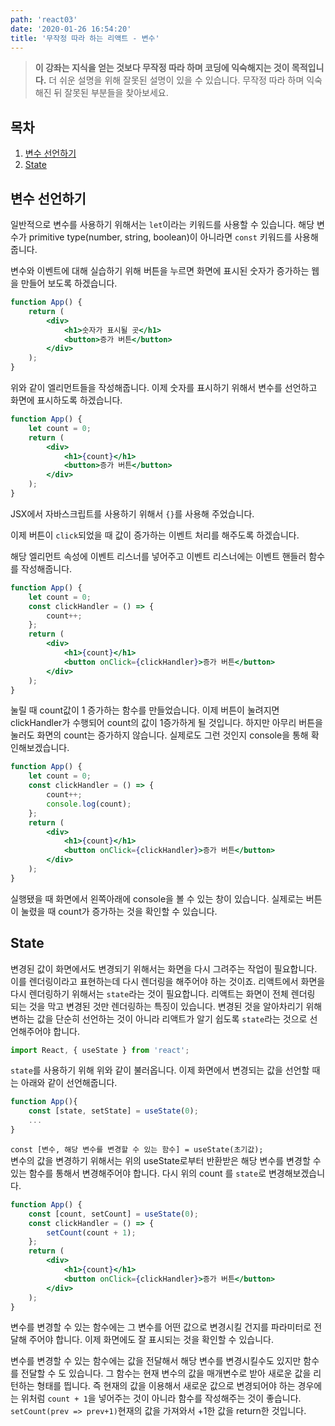 ```yaml
---
path: 'react03'
date: '2020-01-26 16:54:20'
title: '무작정 따라 하는 리액트 - 변수'
---
```


> **이 강좌는 지식을 얻는 것보다 무작정 따라 하며 코딩에 익숙해지는 것이 목적입니다.** 더 쉬운 설명을 위해 잘못된 설명이 있을 수 있습니다. 무작정 따라 하며 익숙해진 뒤 잘못된 부분들을 찾아보세요.

## 목차

1. [변수 선언하기](#변수-선언하기)
2. [State](#State)

## 변수 선언하기

일반적으로 변수를 사용하기 위해서는 `let`이라는 키워드를 사용할 수 있습니다. 해당 변수가 primitive type(number, string, boolean)이 아니라면 `const` 키워드를 사용해줍니다.

변수와 이벤트에 대해 실습하기 위해 버튼을 누르면 화면에 표시된 숫자가 증가하는 웹을 만들어 보도록 하겠습니다.

```jsx
function App() {
    return (
        <div>
            <h1>숫자가 표시될 곳</h1>
            <button>증가 버튼</button>
        </div>
    );
}
```

위와 같이 엘리먼트들을 작성해줍니다. 이제 숫자를 표시하기 위해서 변수를 선언하고 화면에 표시하도록 하겠습니다.

```jsx
function App() {
    let count = 0;
    return (
        <div>
            <h1>{count}</h1>
            <button>증가 버튼</button>
        </div>
    );
}
```

JSX에서 자바스크립트를 사용하기 위해서 `{}`를 사용해 주었습니다.

이제 버튼이 `click`되었을 때 값이 증가하는 이벤트 처리를 해주도록 하겠습니다.

해당 엘리먼트 속성에 이벤트 리스너를 넣어주고 이벤트 리스너에는 이벤트 핸들러 함수를 작성해줍니다.

```jsx
function App() {
    let count = 0;
    const clickHandler = () => {
        count++;
    };
    return (
        <div>
            <h1>{count}</h1>
            <button onClick={clickHandler}>증가 버튼</button>
        </div>
    );
}
```

눌릴 때 count값이 1 증가하는 함수를 만들었습니다. 이제 버튼이 눌려지면 clickHandler가 수행되어 count의 값이 1증가하게 될 것입니다. 하지만 아무리 버튼을 눌러도 화면의 count는 증가하지 않습니다. 실제로도 그런 것인지 console을 통해 확인해보겠습니다.

```jsx
function App() {
    let count = 0;
    const clickHandler = () => {
        count++;
        console.log(count);
    };
    return (
        <div>
            <h1>{count}</h1>
            <button onClick={clickHandler}>증가 버튼</button>
        </div>
    );
}
```

실행됐을 때 화면에서 왼쪽아래에 console을 볼 수 있는 창이 있습니다. 실제로는 버튼이 눌렸을 때 count가 증가하는 것을 확인할 수 있습니다.

## State

변경된 값이 화면에서도 변경되기 위해서는 화면을 다시 그려주는 작업이 필요합니다. 이를 렌더링이라고 표현하는데 다시 렌더링을 해주어야 하는 것이죠. 리액트에서 화면을 다시 렌더링하기 위해서는 `state`라는 것이 필요합니다. 리액트는 화면이 전체 렌더링 되는 것을 막고 변경된 것만 렌더링하는 특징이 있습니다. 변경된 것을 알아차리기 위해 변하는 값을 단순히 선언하는 것이 아니라 리액트가 알기 쉽도록 `state`라는 것으로 선언해주어야 합니다.

```javascript
import React, { useState } from 'react';
```

`state`를 사용하기 위해 위와 같이 불러옵니다. 이제 화면에서 변경되는 값을 선언할 때는 아래와 같이 선언해줍니다.

```javascript
function App(){
    const [state, setState] = useState(0);
    ...
}
```

`const [변수, 해당 변수를 변경할 수 있는 함수] = useState(초기값);`  
변수의 값을 변경하기 위해서는 위의 useState로부터 반환받은 해당 변수를 변경할 수 있는 함수를 통해서 변경해주어야 합니다. 다시 위의 count 를 `state`로 변경해보겠습니다.

```jsx
function App() {
    const [count, setCount] = useState(0);
    const clickHandler = () => {
        setCount(count + 1);
    };
    return (
        <div>
            <h1>{count}</h1>
            <button onClick={clickHandler}>증가 버튼</button>
        </div>
    );
}
```

변수를 변경할 수 있는 함수에는 그 변수를 어떤 값으로 변경시킬 건지를 파라미터로 전달해 주어야 합니다. 이제 화면에도 잘 표시되는 것을 확인할 수 있습니다.

변수를 변경할 수 있는 함수에는 값을 전달해서 해당 변수를 변경시킬수도 있지만 함수를 전달할 수 도 있습니다. 그 함수는 현재 변수의 값을 매개변수로 받아 새로운 값을 리턴하는 형태를 띕니다. 즉 현재의 값을 이용해서 새로운 값으로 변경되어야 하는 경우에는 위처럼 `count + 1`을 넣어주는 것이 아니라 함수를 작성해주는 것이 좋습니다.
`setCount(prev => prev+1)`현재의 값을 가져와서 +1한 값을 return한 것입니다.
